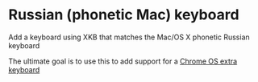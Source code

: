 # Russian (phonetic Mac) keyboard
Add a keyboard using XKB that matches the Mac/OS X phonetic Russian keyboard

The ultimate goal is to use this to add support for a [Chrome OS extra keyboard](https://github.com/google/extra-keyboards-for-chrome-os)

